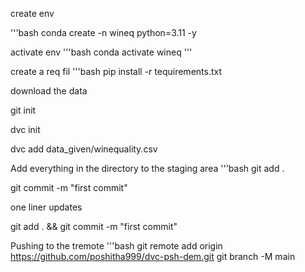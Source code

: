create env

'''bash
conda create -n wineq python=3.11 -y

activate env
'''bash
conda activate wineq
'''

create a req fil
'''bash
pip install -r tequirements.txt


download the data

git init

dvc init

dvc add data_given/winequality.csv

Add everything in the directory to the staging area
'''bash
git add . 

git commit -m "first commit"

one liner updates

git add . && git commit -m "first commit"

Pushing to the tremote
'''bash
git remote add origin https://github.com/poshitha999/dvc-psh-dem.git
git branch -M main